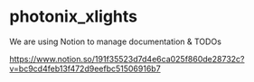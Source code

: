 # photonix_xlights

We are using Notion to manage documentation & TODOs

https://www.notion.so/191f35523d7d4e6ca025f860de28732c?v=bc9cd4feb13f472d9eefbc51506916b7
